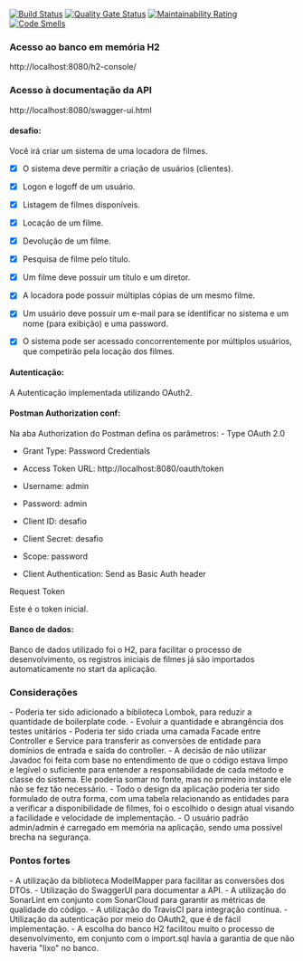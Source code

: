 [![Build Status](https://travis-ci.com/yuri-andrade/locadora-paratodos.svg?branch=master)](https://travis-ci.com/yuri-andrade/locadora-paratodos)
[![Quality Gate Status](https://sonarcloud.io/api/project_badges/measure?project=yuri-andrade_locadora-paratodos&metric=alert_status)](https://sonarcloud.io/dashboard?id=yuri-andrade_locadora-paratodos)
[![Maintainability Rating](https://sonarcloud.io/api/project_badges/measure?project=yuri-andrade_locadora-paratodos&metric=sqale_rating)](https://sonarcloud.io/dashboard?id=yuri-andrade_locadora-paratodos)
[![Code Smells](https://sonarcloud.io/api/project_badges/measure?project=yuri-andrade_locadora-paratodos&metric=code_smells)](https://sonarcloud.io/dashboard?id=yuri-andrade_locadora-paratodos)

<h3>Acesso ao banco em memória H2</h3>

http://localhost:8080/h2-console/

<h3>Acesso à documentação da API</h3>

http://localhost:8080/swagger-ui.html
<h4> desafio: </h4>

Você irá criar um sistema de uma locadora de filmes.
- [x] O sistema deve permitir a criação de usuários (clientes).
- [x] Logon e logoff de um usuário.
- [x] Listagem de filmes disponíveis.
- [x] Locação de um filme.
- [x] Devolução de um filme.
- [x] Pesquisa de filme pelo título.
- [x] Um filme deve possuir um título e um diretor.
- [x] A locadora pode possuir múltiplas cópias de um mesmo filme.
- [x] Um usuário deve possuir um e-mail para se identificar no sistema e um nome (para
exibição) e uma password.
- [x] O sistema pode ser acessado concorrentemente por múltiplos usuários, que
competirão pela locação dos filmes.


<h4> Autenticação: </h4>
A Autenticação implementada utilizando OAuth2.

<h4>Postman Authorization conf: </h4>
Na aba Authorization do Postman defina os parâmetros:
- Type OAuth 2.0

- Grant Type: Password Credentials

- Access Token URL: http://localhost:8080/oauth/token

- Username: admin
- Password: admin

- Client ID: desafio
- Client Secret: desafio
- Scope: password

- Client Authentication: Send as Basic Auth header

Request Token

Este é o token inicial.

<h4> Banco de dados: </h4>
Banco de dados utilizado foi o H2, para facilitar o processo de desenvolvimento, os registros iniciais de filmes já são importados automaticamente no start da aplicação.

<h3>Considerações</h3>
- Poderia ter sido adicionado a biblioteca Lombok, para reduzir a quantidade de boilerplate code.
- Evoluir a quantidade e abrangência dos testes unitários
- Poderia ter sido criada uma camada Facade entre Controller e Service para transferir as conversões de entidade para domínios de entrada e saída do controller.
- A decisão de não utilizar Javadoc foi feita com base no entendimento de que o código estava limpo e legível o suficiente para entender a responsabilidade de cada método e classe do sistema. Ele poderia somar no fonte, mas no primeiro instante ele não se fez tão necessário.
- Todo o design da aplicação poderia ter sido formulado de outra forma, com uma tabela relacionando as entidades para a verificar a disponibilidade de filmes, foi o escolhido o design atual visando a facilidade e velocidade de implementação.
- O usuário padrão admin/admin é carregado em memória na aplicação, sendo uma possível brecha na segurança.

<h3>Pontos fortes</h3>
- A utilização da biblioteca ModelMapper para facilitar as conversões dos DTOs.
- Utilização do SwaggerUI para documentar a API.
- A utilização do SonarLint em conjunto com SonarCloud para garantir as métricas de qualidade do código.
- A utilização do TravisCI para integração contínua.
- Utilização da autenticação por meio do OAuth2, que é de fácil implementação.
- A escolha do banco H2 facilitou muito o processo de desenvolvimento, em conjunto com o import.sql havia a garantia de que não haveria "lixo" no banco.
